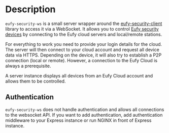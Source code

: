 # Description

`eufy-security-ws` is a small server wrapper around the [eufy-security-client](https://github.com/bropat/eufy-security-client) library to access it via a WebSocket. It allows you to control [Eufy security devices](https://us.eufylife.com/collections/security) by connecting to the Eufy cloud servers and local/remote stations.

For everything to work you need to provide your login details for the cloud. The server will then connect to your cloud account and request all device data via HTTPS. Depending on the device, it will also try to establish a P2P connection (local or remote). However, a connection to the Eufy Cloud is always a prerequisite.

A server instance displays all devices from an Eufy Cloud account and allows them to be controlled.

## Authentication

`eufy-security-ws` does not handle authentication and allows all connections to the websocket API. If you want to add authentication, add authentication middleware to your Express instance or run NGINX in front of Express instance.